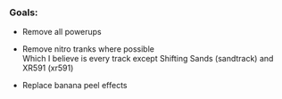 ### Goals:

- Remove all powerups 

- Remove nitro tranks where possible \
Which I believe is every track except Shifting Sands (sandtrack) and XR591 (xr591)

- Replace banana peel effects
